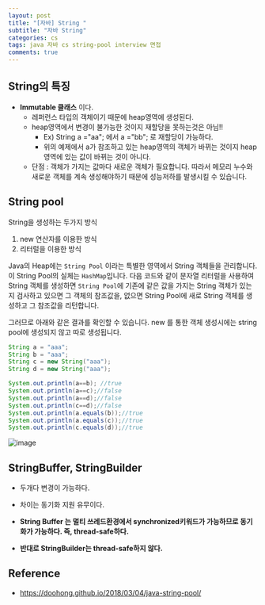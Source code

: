 ```yaml
---
layout: post
title: "[자바] String "
subtitle: "자바 String"
categories: cs
tags: java 자바 cs string-pool interview 면접
comments: true
---
```


## String의 특징 

* **Immutable 클래스** 이다. 
  * 레퍼런스 타입의 객체이기 때문에 heap영역에 생성된다. 
  * heap영역에서 변경이 불가능한 것이지 재할당을 못하는것은 아님!!
    * Ex) String a ="aa"; 에서 a ="bb"; 로 재할당이 가능하다.
    * 위의 예제에서 a가 참조하고 있는 heap영역의 객체가 바뀌는 것이지 heap영역에 있는 값이 바뀌는 것이 아니다.
  * 단점 : 객체가 가지는 값마다 새로운 객체가 필요합니다. 따라서 메모리 누수와 새로운 객체를 계속 생성해야하기 때문에 성능저하를 발생시킬 수 있습니다.

## String pool

String을 생성하는 두가지 방식

1. new 연산자를 이용한 방식
2. 리터럴을 이용한 방식

Java의 Heap에는 `String Pool` 이라는 특별한 영역에서 String 객체들을 관리합니다. 이 String Pool의 실체는 `HashMap`입니다. 다음 코드와 같이 문자열 리터럴을 사용하여 String 객체를 생성하면 `String Pool`에 기존에 같은 값을 가지는 String 객체가 있는지 검사하고 있으면 그 객체의 참조값을, 없으면 String Pool에 새로 String 객체를 생성하고 그 참조값을 리턴합니다.

그러므로 아래와 같은 결과를 확인할 수 있습니다. new 를 통한 객체 생성시에는 string pool에 생성되지 않고 따로 생성됩니다. 

~~~java
String a = "aaa";
String b = "aaa";
String c = new String("aaa");
String d = new String("aaa");

System.out.println(a==b); //true
System.out.println(a==c);//false
System.out.println(a==d);//false
System.out.println(c==d);//false
System.out.println(a.equals(b));//true
System.out.println(a.equals(c));//true
System.out.println(c.equals(d));//true
~~~

![image](https://user-images.githubusercontent.com/36303777/96821049-28df3780-1462-11eb-9cc3-389229ad0980.png)



## StringBuffer, StringBuilder 

* 두개다 변경이 가능하다.

* 차이는 동기화 지원 유무이다.

* **String Buffer 는 멀티 쓰레드환경에서 synchronized키워드가 가능하므로 동기화가 가능하다. 즉, thread-safe하다.**

* **반대로 StringBuilder는 thread-safe하지 않다.**

  ## 

## Reference

* https://doohong.github.io/2018/03/04/java-string-pool/